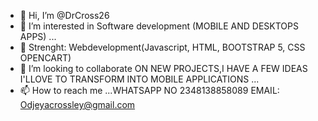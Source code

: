 - 👋 Hi, I’m @DrCross26
- 👀 I’m interested in Software development (MOBILE AND DESKTOPS APPS) ...
- 🌱 Strenght: Webdevelopment(Javascript, HTML, BOOTSTRAP 5, CSS OPENCART)
- 💞️ I’m looking to collaborate ON NEW PROJECTS,I HAVE A FEW IDEAS I'LLOVE TO TRANSFORM INTO MOBILE APPLICATIONS  ...
- 📫 How to reach me ...WHATSAPP NO 2348138858089 EMAIL: Odjeyacrossley@gmail.com

<!---
DrCross26/DrCross26 is a ✨ special ✨ repository because its `README.md` (this file) appears on your GitHub profile.
You can click the Preview link to take a look at your changes.
--->
